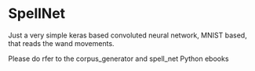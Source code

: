 # SpellNet

Just a very simple keras based convoluted neural network, MNIST based, that reads the wand movements.

Please do rfer to the corpus_generator and spell_net Python ebooks